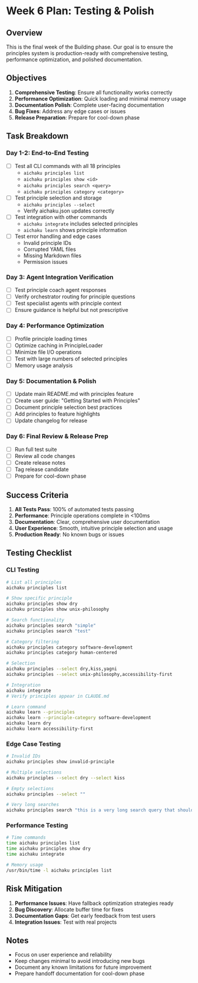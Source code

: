 # Week 6 Plan: Testing & Polish

## Overview

This is the final week of the Building phase. Our goal is to ensure the principles system is production-ready with
comprehensive testing, performance optimization, and polished documentation.

## Objectives

1. **Comprehensive Testing**: Ensure all functionality works correctly
2. **Performance Optimization**: Quick loading and minimal memory usage
3. **Documentation Polish**: Complete user-facing documentation
4. **Bug Fixes**: Address any edge cases or issues
5. **Release Preparation**: Prepare for cool-down phase

## Task Breakdown

### Day 1-2: End-to-End Testing

- [ ] Test all CLI commands with all 18 principles
  - `aichaku principles list`
  - `aichaku principles show <id>`
  - `aichaku principles search <query>`
  - `aichaku principles category <category>`
- [ ] Test principle selection and storage
  - `aichaku principles --select`
  - Verify aichaku.json updates correctly
- [ ] Test integration with other commands
  - `aichaku integrate` includes selected principles
  - `aichaku learn` shows principle information
- [ ] Test error handling and edge cases
  - Invalid principle IDs
  - Corrupted YAML files
  - Missing Markdown files
  - Permission issues

### Day 3: Agent Integration Verification

- [ ] Test principle coach agent responses
- [ ] Verify orchestrator routing for principle questions
- [ ] Test specialist agents with principle context
- [ ] Ensure guidance is helpful but not prescriptive

### Day 4: Performance Optimization

- [ ] Profile principle loading times
- [ ] Optimize caching in PrincipleLoader
- [ ] Minimize file I/O operations
- [ ] Test with large numbers of selected principles
- [ ] Memory usage analysis

### Day 5: Documentation & Polish

- [ ] Update main README.md with principles feature
- [ ] Create user guide: "Getting Started with Principles"
- [ ] Document principle selection best practices
- [ ] Add principles to feature highlights
- [ ] Update changelog for release

### Day 6: Final Review & Release Prep

- [ ] Run full test suite
- [ ] Review all code changes
- [ ] Create release notes
- [ ] Tag release candidate
- [ ] Prepare for cool-down phase

## Success Criteria

1. **All Tests Pass**: 100% of automated tests passing
2. **Performance**: Principle operations complete in <100ms
3. **Documentation**: Clear, comprehensive user documentation
4. **User Experience**: Smooth, intuitive principle selection and usage
5. **Production Ready**: No known bugs or issues

## Testing Checklist

### CLI Testing

```bash
# List all principles
aichaku principles list

# Show specific principle
aichaku principles show dry
aichaku principles show unix-philosophy

# Search functionality
aichaku principles search "simple"
aichaku principles search "test"

# Category filtering
aichaku principles category software-development
aichaku principles category human-centered

# Selection
aichaku principles --select dry,kiss,yagni
aichaku principles --select unix-philosophy,accessibility-first

# Integration
aichaku integrate
# Verify principles appear in CLAUDE.md

# Learn command
aichaku learn --principles
aichaku learn --principle-category software-development
aichaku learn dry
aichaku learn accessibility-first
```

### Edge Case Testing

```bash
# Invalid IDs
aichaku principles show invalid-principle

# Multiple selections
aichaku principles --select dry --select kiss

# Empty selections
aichaku principles --select ""

# Very long searches
aichaku principles search "this is a very long search query that should still work"
```

### Performance Testing

```bash
# Time commands
time aichaku principles list
time aichaku principles show dry
time aichaku integrate

# Memory usage
/usr/bin/time -l aichaku principles list
```

## Risk Mitigation

1. **Performance Issues**: Have fallback optimization strategies ready
2. **Bug Discovery**: Allocate buffer time for fixes
3. **Documentation Gaps**: Get early feedback from test users
4. **Integration Issues**: Test with real projects

## Notes

- Focus on user experience and reliability
- Keep changes minimal to avoid introducing new bugs
- Document any known limitations for future improvement
- Prepare handoff documentation for cool-down phase

